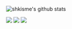 
![shkisme's github stats](https://github-readme-stats.vercel.app/api?username=shkisme&show_icons=true)

<a href="https://twitter.com/Borum_isme" target="_blank"><img src="https://img.shields.io/badge/Twitter-1DA1F2?style=flat-square&logo=Twitter&logoColor=white"/></a>
<a href="https://brilliantcse.tistory.com/" target="_blank"><img src="https://img.shields.io/badge/Tistory-FFCD00?style=flat-square&logo=Tistory&logoColor=white"/></a>
<a href="https://www.instagram.com/shk_isme/" target="_blank"><img src="https://img.shields.io/badge/Instagram-E4405F?style=flat-square&logo=Instagram&logoColor=white"/></a>

<!--
**shkisme/shkisme** is a ✨ _special_ ✨ repository because its `README.md` (this file) appears on your GitHub profile.

Here are some ideas to get you started:

- 🔭 I’m currently working on ...
- 🌱 I’m currently learning ...
- 👯 I’m looking to collaborate on ...
- 🤔 I’m looking for help with ...
- 💬 Ask me about ...
- 📫 How to reach me: ...
- 😄 Pronouns: ...
- ⚡ Fun fact: ...
-->
